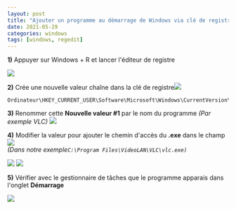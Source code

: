 ```yaml
---
layout: post
title: "Ajouter un programme au démarrage de Windows via clé de registre"
date: 2021-05-29
categories: windows
tags: [windows, regedit]
---
```

**1)** Appuyer sur Windows + R et lancer l'éditeur de registre

![](https://1.bp.blogspot.com/-iiuH5nyVtUI/YLQkEGsi8JI/AAAAAAAAE7g/sfML_LdTIy0FFRpIeHIpOkaJov6nOLEYgCNcBGAsYHQ/s320/ezgif.com-gif-maker%25281%2529.gif)

  

**2)** Crée une nouvelle valeur chaîne dans la clé de registre![](https://1.bp.blogspot.com/-cAYRaPVgPeI/YLGHTDpQSBI/AAAAAAAAAWU/w2yXpG-041Q3gHlvjYjYBgGQWGIKpVdvwCLcBGAsYHQ/s0/run.PNG)

    Ordinateur\HKEY_CURRENT_USER\Software\Microsoft\Windows\CurrentVersion\Run

  

**3)** Renommer cette **Nouvelle valeur #1** par le nom du programme _(Par exemple VLC)_ ![](https://1.bp.blogspot.com/-WzoQCWvfsHs/YLQkOr4HeGI/AAAAAAAAE7k/jaaY7zeN2_QUwqcRTbEMXDgkji-MBHPlACNcBGAsYHQ/s16000/ezgif.com-gif-maker%25282%2529.gif)

  

**4)** Modifier la valeur pour ajouter le chemin d'accès du **.exe** dans le champ![](https://1.bp.blogspot.com/-yqBpESNy2fs/YLVo2-81JtI/AAAAAAAAE9Q/wbSJxv6Rga45J-G_JdpKjyormDGdw9kJQCNcBGAsYHQ/s0/image-20210529012457775.webp)  
_(Dans notre exemple`C:\Program Files\VideoLAN\VLC\vlc.exe)`_

![](https://1.bp.blogspot.com/-03gxDCBjvak/YLQkaeRb5rI/AAAAAAAAE7w/c8y1szlQYSoT5hkA7xjeLjIk_v8Z5rE_QCNcBGAsYHQ/s0/ezgif.com-gif-maker%25283%2529.gif) ![](https://1.bp.blogspot.com/-xkudBHxnph4/YLQkacQqgKI/AAAAAAAAE7s/VTK_fxBsGCE3ZPLxluVxcbBHjKJNLbHzgCNcBGAsYHQ/s320/ezgif.com-gif-maker%25284%2529.gif)

  

**5)** Vérifier avec le gestionnaire de tâches que le programme apparais dans l'onglet **Démarrage** 

![](https://1.bp.blogspot.com/-b94F3gGCN4s/YLVoNxqQYaI/AAAAAAAAE9I/hXHvf3fwCdgFs6yq3iUW-2IuESbyFq02QCNcBGAsYHQ/s16000/image-20210529013650843.webp)